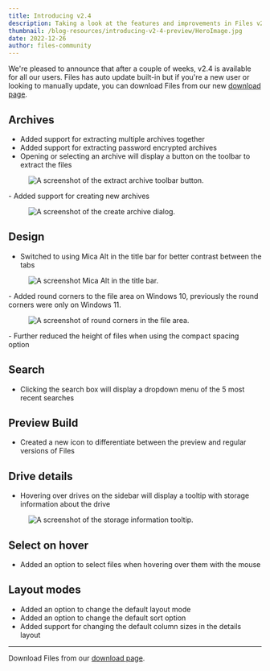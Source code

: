 ```yaml
---
title: Introducing v2.4
description: Taking a look at the features and improvements in Files v2.4
thumbnail: /blog-resources/introducing-v2-4-preview/HeroImage.jpg
date: 2022-12-26
author: files-community
---
```


We're pleased to announce that after a couple of weeks, v2.4 is available for all our users. Files has auto update built-in but if you're a new user or looking to manually update, you can download Files from our new [download page](/download/).


## Archives
- Added support for extracting multiple archives together
- Added support for extracting password encrypted archives
- Opening or selecting an archive will display a button on the toolbar to extract the files
<figure class="margin-bottom">
    <img src="/blog-resources/filesv2-4/ExtractArchive.png" alt="A screenshot of the extract archive toolbar button." />
</figure>
- Added support for creating new archives
<figure class="margin-bottom">
    <img src="/blog-resources/filesv2-4/CreateArchive.png" alt="A screenshot of the create archive dialog." />
</figure>

## Design
- Switched to using Mica Alt in the title bar for better contrast between the tabs
<figure class="margin-bottom">
    <img src="/blog-resources/filesv2-4/MicaAlt.png" alt="A screenshot Mica Alt in the title bar." />
</figure>
- Added round corners to the file area on Windows 10, previously the round corners were only on Windows 11.
<figure class="margin-bottom">
    <img src="/blog-resources/filesv2-4/RoundCorners.png" alt="A screenshot of round corners in the file area." />
</figure>
- Further reduced the height of files when using the compact spacing option 

## Search
- Clicking the search box will display a dropdown menu of the 5 most recent searches

## Preview Build
- Created a new icon to differentiate between the preview and regular versions of Files

## Drive details
- Hovering over drives on the sidebar will display a tooltip with storage information about the drive
<figure class="margin-bottom">
    <img src="/blog-resources/filesv2-4/StorageInformation.png" alt="A screenshot of the storage information tooltip." />
</figure>

## Select on hover
- Added an option to select files when hovering over them with the mouse

## Layout modes
- Added an option to change the default layout mode
- Added an option to change the default sort option
- Added support for changing the default column sizes in the details layout


----
Download Files from our [download page](https://www.files.community/download/).